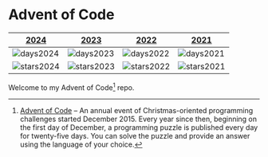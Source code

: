 
# Advent of Code

| [2024](https://github.com/j4velin/adventOfCode/tree/main/src/main/kotlin/aoc2024) | [2023](https://github.com/j4velin/adventOfCode/tree/main/src/main/kotlin/aoc2023) | [2022](https://github.com/j4velin/adventOfCode/tree/main/src/main/kotlin/aoc2022)          | [2021](https://github.com/j4velin/adventOfCode/tree/main/src/main/kotlin/aoc2021)        |
|-----------------------------------------------------------------------------------|-----------------------------------------------------------------------------------|--------------|-------------|
| ![days2024](https://img.shields.io/badge/days%20completed-16-red)                 | ![days2023](https://img.shields.io/badge/days%20completed-22-red)                 | ![days2022](https://img.shields.io/badge/days%20completed-23-red) | ![days2021](https://img.shields.io/badge/days%20completed-21-red) |
| ![stars2024](https://img.shields.io/badge/stars%20⭐-33-yellow)                    | ![stars2023](https://img.shields.io/badge/stars%20⭐-47-yellow)                    | ![stars2022](https://img.shields.io/badge/stars%20⭐-48-yellow)| ![stars2021](https://img.shields.io/badge/stars%20⭐-43-yellow) |



Welcome to my Advent of Code[^aoc] repo.


[^aoc]:
    [Advent of Code][aoc] – An annual event of Christmas-oriented programming challenges started December 2015.
    Every year since then, beginning on the first day of December, a programming puzzle is published every day for twenty-five days.
    You can solve the puzzle and provide an answer using the language of your choice.

[aoc]: https://adventofcode.com

